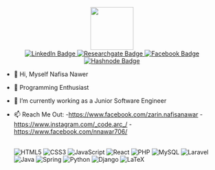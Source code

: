 <div id="header" align="center">
  <img src="https://media.giphy.com/media/L1R1tvI9svkIWwpVYr/giphy.gif" width="100"/>

  <div id="badges">
     <a href="https://www.linkedin.com/in/nafisa-nawer/">
       <img src="https://img.shields.io/badge/LinkedIn-blue?style=for-the-badge&logo=linkedin&logoColor=white" alt="LinkedIn Badge"/>
     </a>
     <a href="https://www.researchgate.net/profile/Nafisa-Nawer">
       <img src="https://img.shields.io/badge/researchgate-00CCBB?style=for-the-badge&logo=researchgate&logoColor=white" alt="Researchgate Badge"/>
     </a>
     <a href="https://www.facebook.com/nnawar706">
       <img src="https://img.shields.io/badge/Facebook-blue?logo=facebook&logoColor=white&style=for-the-badge" alt="Facebook Badge"/>
     </a>
     <a href="https://hashnode.com/@nnawar706">
       <img src="https://img.shields.io/badge/Hashnode-blue?style=for-the-badge&logo=hashnode&logoColor=white" alt="Hashnode Badge"/>
     </a>
     <a>
  </div>

  <img src="https://komarev.com/ghpvc/?username=nnawar706&style=flat-square&color=blue" alt=""/>

</div>




- 👋 Hi, Myself Nafisa Nawer
- 👀 Programming Enthusiast
- 🌱 I’m currently working as a Junior Software Engineer
- 📫 Reach Me Out:
     -https://www.facebook.com/zarin.nafisanawar
     -https://www.instagram.com/_code.arc_/
     -https://www.facebook.com/nnawar706/
  <br /> <br />

  ![HTML5](https://img.shields.io/badge/html5-%23E34F26.svg?style=for-the-badge&logo=html5&logoColor=white)
  ![CSS3](https://img.shields.io/badge/css3-%231572B6.svg?style=for-the-badge&logo=css3&logoColor=white)
  ![JavaScript](https://img.shields.io/badge/javascript-%23323330.svg?style=for-the-badge&logo=javascript&logoColor=%23F7DF1E)
  ![React](https://img.shields.io/badge/react-%2320232a.svg?style=for-the-badge&logo=react&logoColor=%2361DAFB)
  ![PHP](https://img.shields.io/badge/php-%23777BB4.svg?style=for-the-badge&logo=php&logoColor=white)
  ![MySQL](https://img.shields.io/badge/mysql-%2300f.svg?style=for-the-badge&logo=mysql&logoColor=white)
  ![Laravel](https://img.shields.io/badge/laravel-%23FF2D20.svg?style=for-the-badge&logo=laravel&logoColor=white)
  ![Java](https://img.shields.io/badge/java-%23ED8B00.svg?style=for-the-badge&logo=openjdk&logoColor=white)
  ![Spring](https://img.shields.io/badge/spring-%236DB33F.svg?style=for-the-badge&logo=spring&logoColor=white)
  ![Python](https://img.shields.io/badge/python-3670A0?style=for-the-badge&logo=python&logoColor=ffdd54)
  ![Django](https://img.shields.io/badge/django-%23092E20.svg?style=for-the-badge&logo=django&logoColor=white)
  ![LaTeX](https://img.shields.io/badge/latex-%23008080.svg?style=for-the-badge&logo=latex&logoColor=white)

<!---
nnawar706/nnawar706 is a ✨ special ✨ repository because its `README.md` (this file) appears on your GitHub profile.
You can click the Preview link to take a look at your changes.
--->
